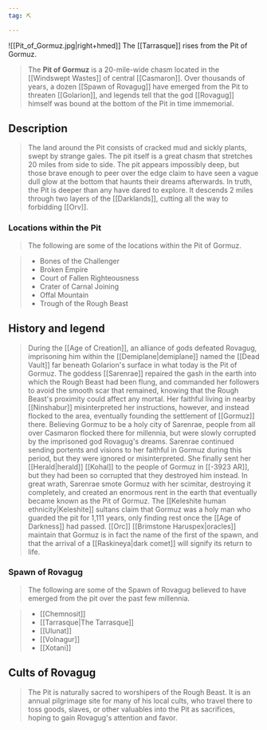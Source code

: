 ```yaml
---
tag: ⛏️

---
```

![[Pit_of_Gormuz.jpg|right+hmed]] 
 The [[Tarrasque]] rises from the Pit of Gormuz.
> The **Pit of Gormuz** is a 20-mile-wide chasm located in the [[Windswept Wastes]] of central [[Casmaron]]. Over thousands of years, a dozen [[Spawn of Rovagug]] have emerged from the Pit to threaten [[Golarion]], and legends tell that the god [[Rovagug]] himself was bound at the bottom of the Pit in time immemorial.



## Description

> The land around the Pit consists of cracked mud and sickly plants, swept by strange gales. The pit itself is a great chasm that stretches 20 miles from side to side. The pit appears impossibly deep, but those brave enough to peer over the edge claim to have seen a vague dull glow at the bottom that haunts their dreams afterwards. In truth, the Pit is deeper than any have dared to explore. It descends 2 miles through two layers of the [[Darklands]], cutting all the way to forbidding [[Orv]].


### Locations within the Pit

> The following are some of the locations within the Pit of Gormuz.

> - Bones of the Challenger
> - Broken Empire
> - Court of Fallen Righteousness
> - Crater of Carnal Joining
> - Offal Mountain
> - Trough of the Rough Beast

## History and legend

> During the [[Age of Creation]], an alliance of gods defeated Rovagug, imprisoning him within the [[Demiplane|demiplane]] named the [[Dead Vault]] far beneath Golarion's surface in what today is the Pit of Gormuz. The goddess [[Sarenrae]] repaired the gash in the earth into which the Rough Beast had been flung, and commanded her followers to avoid the smooth scar that remained, knowing that the Rough Beast's proximity could affect any mortal. Her faithful living in nearby [[Ninshabur]] misinterpreted her instructions, however, and instead flocked to the area, eventually founding the settlement of [[Gormuz]] there. Believing Gormuz to be a holy city of Sarenrae, people from all over Casmaron flocked there for millennia, but were slowly corrupted by the imprisoned god Rovagug's dreams. Sarenrae continued sending portents and visions to her faithful in Gormuz during this period, but they were ignored or misinterpreted. She finally sent her [[Herald|herald]] [[Kohal]] to the people of Gormuz in [[-3923 AR]], but they had been so corrupted that they destroyed him instead. In great wrath, Sarenrae smote Gormuz with her scimitar, destroying it completely, and created an enormous rent in the earth that eventually became known as the Pit of Gormuz.
> The [[Keleshite human ethnicity|Keleshite]] sultans claim that Gormuz was a holy man who guarded the pit for 1,111 years, only finding rest once the [[Age of Darkness]] had passed. [[Orc]] [[Brimstone Haruspex|oracles]] maintain that Gormuz is in fact the name of the first of the spawn, and that the arrival of a [[Raskineya|dark comet]] will signify its return to life.


### Spawn of Rovagug

> The following are some of the Spawn of Rovagug believed to have emerged from the pit over the past few millennia.

> - [[Chemnosit]]
> - [[Tarrasque|The Tarrasque]]
> - [[Ulunat]]
> - [[Volnagur]]
> - [[Xotani]]

## Cults of Rovagug

> The Pit is naturally sacred to worshipers of the Rough Beast. It is an annual pilgrimage site for many of his local cults, who travel there to toss goods, slaves, or other valuables into the Pit as sacrifices, hoping to gain Rovagug's attention and favor.








